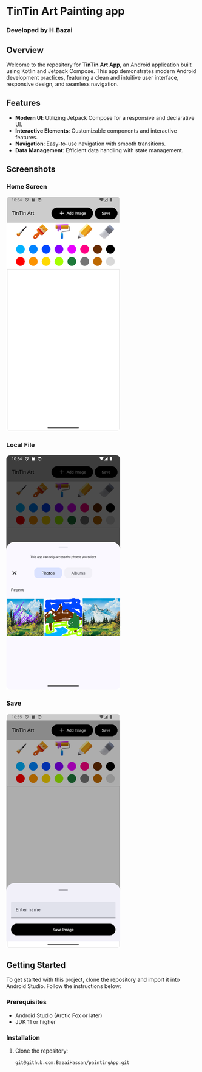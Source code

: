 # TinTin Art Painting app
### Developed by H.Bazai

## Overview

Welcome to the repository for **TinTin Art App**, an Android application built using Kotlin and Jetpack Compose. This app demonstrates modern Android development practices, featuring a clean and intuitive user interface, responsive design, and seamless navigation.

## Features

- **Modern UI**: Utilizing Jetpack Compose for a responsive and declarative UI.
- **Interactive Elements**: Customizable components and interactive features.
- **Navigation**: Easy-to-use navigation with smooth transitions.
- **Data Management**: Efficient data handling with state management.

## Screenshots

### Home Screen
<img src="./images/screenshot_1.png" alt="Home Screen" width="300"/>

### Local File
<img src="./images/screenshot_2.png" alt="Detail View" width="300"/>

### Save
<img src="./images/screenshot_3.png" alt="Settings" width="300"/>

## Getting Started

To get started with this project, clone the repository and import it into Android Studio. Follow the instructions below:

### Prerequisites

- Android Studio (Arctic Fox or later)
- JDK 11 or higher

### Installation

1. Clone the repository:
   ```bash
   git@github.com:BazaiHassan/paintingApp.git
